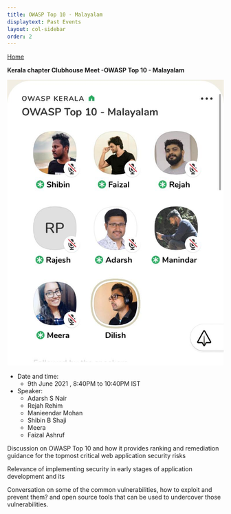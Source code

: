 ```yaml
---
title: OWASP Top 10 - Malayalam
displaytext: Past Events
layout: col-sidebar
order: 2
---
```


[Home](../index.html)


**Kerala chapter Clubhouse Meet -OWASP Top 10 - Malayalam**


![Kerala chapter Clubhouse Meet -OWASP Top 10 - Malayalam](../assets/images/clubhouse-event-OWASP-top-10-malayalam.jpeg)


- Date and time:
    - 9th June 2021 , 8:40PM to 10:40PM IST
- Speaker:
    - Adarsh S Nair
    - Rejah Rehim
    - Manieendar Mohan
    - Shibin B Shaji
    - Meera
    - Faizal Ashruf

Discussion on OWASP Top 10 and how it provides ranking and remediation guidance for the topmost critical web application security risks

Relevance of implementing security in early stages of application development and its 

Conversation on some of the common vulnerabilities, how to exploit and prevent them? and open source tools that can be used to undercover those vulnerabilities.